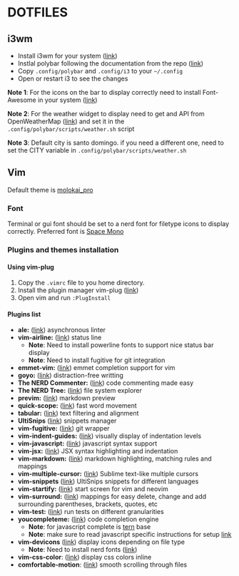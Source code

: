 # DOTFILES

## i3wm

* Install i3wm for your system ([link](https://i3wm.org/))
* Instlal polybar following the documentation from the repo ([link](https://github.com/jaagr/polybar))
* Copy `.config/polybar` and `.config/i3` to your `~/.config`
* Open or restart i3 to see the changes

**Note 1**: For the icons on the bar to display correctly need to install Font-Awesome in your system ([link](https://fontawesome.com/how-to-use/on-the-desktop/setup/getting-started))

**Note 2**: For the weather widget to display need to get and API from OpenWeatherMap ([link](https://openweathermap.org/)) and set it in the `.config/polybar/scripts/weather.sh` script

**Note 3**: Default city is santo domingo. if you need a different one, need to set the CITY variable in `.config/polybar/scripts/weather.sh`

## Vim
Default theme is [molokai_pro](https://github.com/phanviet/vim-monokai-pro)
### Font
Terminal or gui font should be set to a nerd font for filetype icons to display correctly.
Preferred font is [Space Mono](https://github.com/ryanoasis/nerd-fonts/tree/master/patched-fonts/SpaceMono)
### Plugins and themes installation
#### Using vim-plug
1. Copy the `.vimrc` file to you home directory.
2. Install the plugin manager vim-plug ([link](https://github.com/maximodleon/dotfiles))
3. Open vim and run `:PlugInstall` 
#### Plugins list
* **ale:** ([link](https://github.com/w0rp/ale)) asynchronous linter
* **vim-airline:** ([link](https://github.com/vim-airline/vim-airline)) status line
    * **Note**: Need to install powerline fonts to support nice status bar display
    * **Note**: Need to install fugitive for git integration
* **emmet-vim:** ([link](https://github.com/mattn/emmet-vim)) emmet completion support for vim
* **goyo:** ([link](https://github.com/junegunn/goyo.vim)) distraction-free writting
* **The NERD Commenter:** ([link](https://github.com/scrooloose/nerdcommenter)) code commenting made easy
* **The NERD Tree:** ([link](https://github.com/scrooloose/nerdtree)) file system explorer
* **previm:** ([link](https://github.com/previm/previm)) markdown preview
* **quick-scope:** ([link](https://github.com/unblevable/quick-scope)) fast word movement
* **tabular:** ([link](https://github.com/godlygeek/tabular)) text filtering and alignment
* **UltiSnips** ([link](https://github.com/sirver/ultisnips)) snippets manager
* **vim-fugitive:** ([link](https://github.com/tpope/vim-fugitive)) git wrapper
* **vim-indent-guides:** ([link](https://github.com/nathanaelkane/vim-indent-guides)) visually display of indentation levels
* **vim-javascript:** ([link](https://github.com/pangloss/vim-javascript)) javascript syntax support
* **vim-jsx:** ([link](https://github.com/mxw/vim-jsx)) JSX syntax highlighting and indentation
* **vim-markdown:** ([link](https://github.com/plasticboy/vim-markdown)) markdown highlighting, matching rules and mappings
* **vim-multiple-cursor:** ([link](https://github.com/terryma/vim-multiple-cursors)) Sublime text-like multiple cursors
* **vim-snippets** ([link](https://github.com/honza/vim-snippets)) UltiSnips snippets for different languages
* **vim-startify:** ([link](https://github.com/mhinz/vim-startify)) start screen for vim and neovim
* **vim-surround:** ([link](https://github.com/tpope/vim-surround)) mappings for easy delete, change and add surrounding parentheses, brackets, quotes, etc
* **vim-test:** ([link](https://github.com/janko-m/vim-test)) run tests on different granularities
* **youcompleteme:** ([link](https://github.com/valloric/youcompleteme)) code completion engine
    * **Note**: for javascript complete is [tern](http://ternjs.net/) base
    * **Note**: make sure to read javascript specific instructions for setup [link](https://github.com/valloric/youcompleteme#javascript-semantic-completion)
* **vim-devicons** ([link](https://github.com/ryanoasis/vim-devicons)) display icons depending on file type
    * **Note**: Need to install nerd fonts ([link](https://github.com/ryanoasis/nerd-fonts))
* **vim-css-color**: ([link](https://github.com/ap/vim-css-color)) display css colors inline
* **comfortable-motion**: ([link](https://github.com/yuttie/comfortable-motion.vim)) smooth scrolling through files
